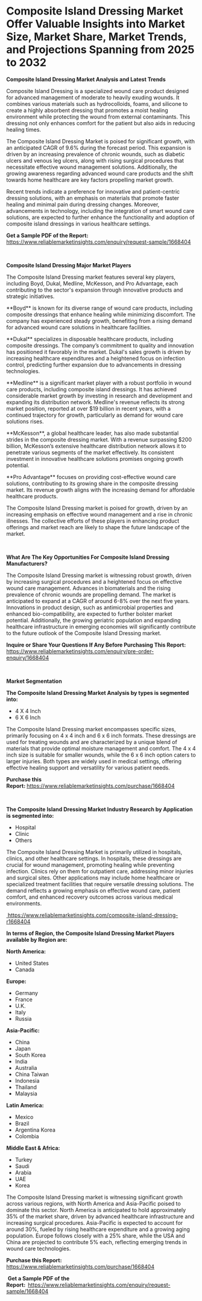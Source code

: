 <p><h1>Composite Island Dressing Market Offer Valuable Insights into Market Size, Market Share, Market Trends, and Projections Spanning from 2025 to 2032</h1></p><p><strong>Composite Island Dressing Market Analysis and Latest Trends</strong></p>
<p><p>Composite Island Dressing is a specialized wound care product designed for advanced management of moderate to heavily exuding wounds. It combines various materials such as hydrocolloids, foams, and silicone to create a highly absorbent dressing that promotes a moist healing environment while protecting the wound from external contaminants. This dressing not only enhances comfort for the patient but also aids in reducing healing times.</p><p>The Composite Island Dressing Market is poised for significant growth, with an anticipated CAGR of 9.6% during the forecast period. This expansion is driven by an increasing prevalence of chronic wounds, such as diabetic ulcers and venous leg ulcers, along with rising surgical procedures that necessitate effective wound management solutions. Additionally, the growing awareness regarding advanced wound care products and the shift towards home healthcare are key factors propelling market growth.</p><p>Recent trends indicate a preference for innovative and patient-centric dressing solutions, with an emphasis on materials that promote faster healing and minimal pain during dressing changes. Moreover, advancements in technology, including the integration of smart wound care solutions, are expected to further enhance the functionality and adoption of composite island dressings in various healthcare settings.</p></p>
<p><strong>Get a Sample PDF of the Report:&nbsp;</strong> <a href="https://www.reliablemarketinsights.com/enquiry/request-sample/1668404?utm_campaign=3709&utm_medium=2&utm_source=Github&utm_content=ia&utm_term=19042025&utm_id=composite-island-dressing">https://www.reliablemarketinsights.com/enquiry/request-sample/1668404</a></p>
<p>&nbsp;</p>
<p><strong>Composite Island Dressing Major Market Players</strong></p>
<p><p>The Composite Island Dressing market features several key players, including Boyd, Dukal, Medline, McKesson, and Pro Advantage, each contributing to the sector's expansion through innovative products and strategic initiatives.</p><p>**Boyd** is known for its diverse range of wound care products, including composite dressings that enhance healing while minimizing discomfort. The company has experienced steady growth, benefiting from a rising demand for advanced wound care solutions in healthcare facilities.</p><p>**Dukal** specializes in disposable healthcare products, including composite dressings. The company’s commitment to quality and innovation has positioned it favorably in the market. Dukal's sales growth is driven by increasing healthcare expenditures and a heightened focus on infection control, predicting further expansion due to advancements in dressing technologies.</p><p>**Medline** is a significant market player with a robust portfolio in wound care products, including composite island dressings. It has achieved considerable market growth by investing in research and development and expanding its distribution network. Medline's revenue reflects its strong market position, reported at over $19 billion in recent years, with a continued trajectory for growth, particularly as demand for wound care solutions rises.</p><p>**McKesson**, a global healthcare leader, has also made substantial strides in the composite dressing market. With a revenue surpassing $200 billion, McKesson’s extensive healthcare distribution network allows it to penetrate various segments of the market effectively. Its consistent investment in innovative healthcare solutions promises ongoing growth potential.</p><p>**Pro Advantage** focuses on providing cost-effective wound care solutions, contributing to its growing share in the composite dressing market. Its revenue growth aligns with the increasing demand for affordable healthcare products.</p><p>The Composite Island Dressing market is poised for growth, driven by an increasing emphasis on effective wound management and a rise in chronic illnesses. The collective efforts of these players in enhancing product offerings and market reach are likely to shape the future landscape of the market.</p></p>
<p>&nbsp;</p>
<p><strong>What Are The Key Opportunities For Composite Island Dressing Manufacturers?</strong></p>
<p><p>The Composite Island Dressing market is witnessing robust growth, driven by increasing surgical procedures and a heightened focus on effective wound care management. Advances in biomaterials and the rising prevalence of chronic wounds are propelling demand. The market is anticipated to expand at a CAGR of around 6-8% over the next five years. Innovations in product design, such as antimicrobial properties and enhanced bio-compatibility, are expected to further bolster market potential. Additionally, the growing geriatric population and expanding healthcare infrastructure in emerging economies will significantly contribute to the future outlook of the Composite Island Dressing market.</p></p>
<p><strong>Inquire or Share Your Questions If Any Before Purchasing This Report:</strong> <a href="https://www.reliablemarketinsights.com/enquiry/pre-order-enquiry/1668404?utm_campaign=3709&utm_medium=2&utm_source=Github&utm_content=ia&utm_term=19042025&utm_id=composite-island-dressing">https://www.reliablemarketinsights.com/enquiry/pre-order-enquiry/1668404</a></p>
<p>&nbsp;</p>
<p><strong>Market Segmentation</strong></p>
<p><strong>The Composite Island Dressing Market Analysis by types is segmented into:</strong></p>
<p><ul><li>4 X 4 Inch</li><li>6 X 6 Inch</li></ul></p>
<p><p>The Composite Island Dressing market encompasses specific sizes, primarily focusing on 4 x 4 inch and 6 x 6 inch formats. These dressings are used for treating wounds and are characterized by a unique blend of materials that provide optimal moisture management and comfort. The 4 x 4 inch size is suitable for smaller wounds, while the 6 x 6 inch option caters to larger injuries. Both types are widely used in medical settings, offering effective healing support and versatility for various patient needs.</p></p>
<p><strong>Purchase this Report:&nbsp;</strong><a href="https://www.reliablemarketinsights.com/purchase/1668404?utm_campaign=3709&utm_medium=2&utm_source=Github&utm_content=ia&utm_term=19042025&utm_id=composite-island-dressing">https://www.reliablemarketinsights.com/purchase/1668404</a></p>
<p>&nbsp;</p>
<p><strong>The Composite Island Dressing Market Industry Research by Application is segmented into:</strong></p>
<p><ul><li>Hospital</li><li>Clinic</li><li>Others</li></ul></p>
<p><p>The Composite Island Dressing Market is primarily utilized in hospitals, clinics, and other healthcare settings. In hospitals, these dressings are crucial for wound management, promoting healing while preventing infection. Clinics rely on them for outpatient care, addressing minor injuries and surgical sites. Other applications may include home healthcare or specialized treatment facilities that require versatile dressing solutions. The demand reflects a growing emphasis on effective wound care, patient comfort, and enhanced recovery outcomes across various medical environments.</p></p>
<p><a href="https://www.reliablemarketinsights.com/composite-island-dressing-r1668404?utm_campaign=3709&utm_medium=2&utm_source=Github&utm_content=ia&utm_term=19042025&utm_id=composite-island-dressing">&nbsp;https://www.reliablemarketinsights.com/composite-island-dressing-r1668404</a></p>
<p><strong>In terms of Region, the Composite Island Dressing Market Players available by Region are:</strong></p>
<p>
    <p> <strong> North America: </strong>
        <ul>
            <li>United States</li>
            <li>Canada</li>
        </ul>
        </p> 
    <p> <strong> Europe: </strong>
        <ul>
            <li>Germany</li>
            <li>France</li>
            <li>U.K.</li>
            <li>Italy</li>
            <li>Russia</li>
        </ul>
        </p> 
    <p> <strong> Asia-Pacific: </strong>
        <ul>
            <li>China</li>
            <li>Japan</li>
            <li>South Korea</li>
            <li>India</li>
            <li>Australia</li>
            <li>China Taiwan</li>
            <li>Indonesia</li>
            <li>Thailand</li>
            <li>Malaysia</li>
        </ul>
        </p> 
    <p> <strong> Latin America: </strong>
        <ul>
            <li>Mexico</li>
            <li>Brazil</li>
            <li>Argentina Korea</li>
            <li>Colombia</li>
        </ul>
        </p> 
    <p> <strong> Middle East & Africa: </strong>
        <ul>
            <li>Turkey</li>
            <li>Saudi</li>
            <li>Arabia</li>
            <li>UAE</li>
            <li>Korea</li>
        </ul>
    </p>
    </p>
<p><p>The Composite Island Dressing market is witnessing significant growth across various regions, with North America and Asia-Pacific poised to dominate this sector. North America is anticipated to hold approximately 35% of the market share, driven by advanced healthcare infrastructure and increasing surgical procedures. Asia-Pacific is expected to account for around 30%, fueled by rising healthcare expenditure and a growing aging population. Europe follows closely with a 25% share, while the USA and China are projected to contribute 5% each, reflecting emerging trends in wound care technologies.</p></p>
<p><strong>Purchase this Report: </strong><a href="https://www.reliablemarketinsights.com/purchase/1668404?utm_campaign=3709&utm_medium=2&utm_source=Github&utm_content=ia&utm_term=19042025&utm_id=composite-island-dressing">https://www.reliablemarketinsights.com/purchase/1668404</a></p>
<p>&nbsp;<strong>Get a Sample PDF of the Report:&nbsp;&nbsp;</strong><a href="https://www.reliablemarketinsights.com/enquiry/request-sample/1668404?utm_campaign=3709&utm_medium=2&utm_source=Github&utm_content=ia&utm_term=19042025&utm_id=composite-island-dressing">https://www.reliablemarketinsights.com/enquiry/request-sample/1668404</a></p>
<p><strong></strong></p>
<p><p></p><p></p><p></p></p>